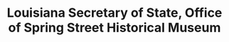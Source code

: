 ---
layout: repo
title: "Louisiana Secretary of State, Office of Spring Street Historical Museum"
id: 25558
permalink: repos/25558/
---